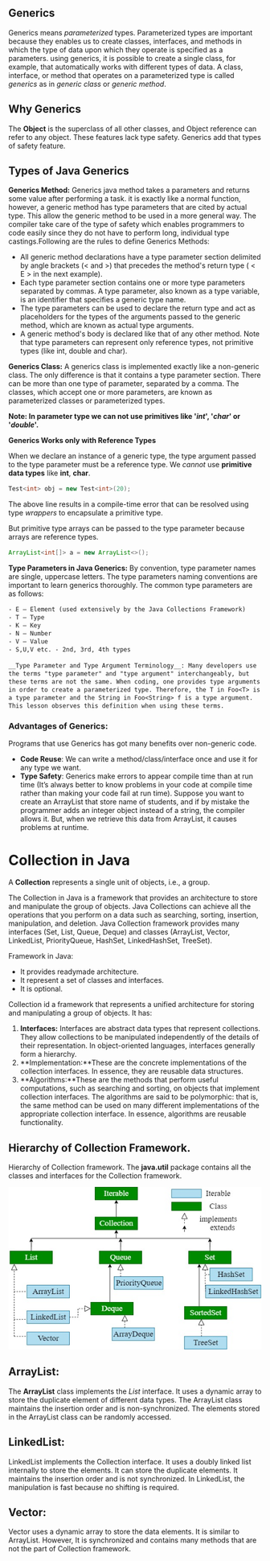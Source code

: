 ## Generics

Generics means _parameterized_ types. Parameterized types are important because they enables us to create classes, interfaces, and methods in which the type of data upon which they operate is specified as a parameters. using generics, it is possible to create a single class, for example, that automatically works with different types of data. A class, interface, or method that operates on a parameterized type is called _generics_ as in _generic class_ or _generic method_.

## Why Generics

The **Object** is the superclass of all other classes, and Object reference can refer to any object. These features lack type safety. Generics add that types of safety feature.

## Types of Java Generics

**Generics Method:** Generics java method takes a parameters and returns some value after performing a task. it is exactly like a normal function, however, a generic method has type parameters that are cited by actual type. This allow the generic method to be used in a more general way. The compiler take care of the type of safety which enables programmers to code easily since they do not have to perform long, individual type castings.Following are the rules to define Generics Methods:

- All generic method declarations have a type parameter section delimited by angle brackets (< and >) that precedes the method's return type ( < E > in the next example).
- Each type parameter section contains one or more type parameters separated by commas. A type parameter, also known as a type variable, is an identifier that specifies a generic type name.
- The type parameters can be used to declare the return type and act as placeholders for the types of the arguments passed to the generic method, which are known as actual type arguments.
- A generic method's body is declared like that of any other method. Note that type parameters can represent only reference types, not primitive types (like int, double and char).

**Generics Class:** A generics class is implemented exactly like a non-generic class. The only difference is that it contains a type parameter section. There can be more than one type of parameter, separated by a comma. The classes, which accept one or more parameters, are known as parameterized classes or parameterized types.

**Note: In parameter type we can not use primitives like '_int_', '_char_' or '_double_'.**

**Generics Works only with Reference Types**

When we declare an instance of a generic type, the type argument passed to the type parameter must be a reference type. We _cannot_ use **primitive data types** like **int**, **char**.

```java
Test<int> obj = new Test<int>(20);
```

The above line results in a compile-time error that can be resolved using type _wrappers_ to encapsulate a primitive type.

But primitive type arrays can be passed to the type parameter because arrays are reference types.

```java
ArrayList<int[]> a = new ArrayList<>();
```

**Type Parameters in Java Generics:**
By convention, type parameter names are single, uppercase letters. The type parameters naming conventions are important to learn generics thoroughly. The common type parameters are as follows:

```
- E – Element (used extensively by the Java Collections Framework)
- T – Type
- K – Key
- N – Number
- V – Value
- S,U,V etc. - 2nd, 3rd, 4th types

__Type Parameter and Type Argument Terminology__: Many developers use the terms "type parameter" and "type argument" interchangeably, but these terms are not the same. When coding, one provides type arguments in order to create a parameterized type. Therefore, the T in Foo<T> is a type parameter and the String in Foo<String> f is a type argument. This lesson observes this definition when using these terms.
```

### Advantages of Generics:

Programs that use Generics has got many benefits over non-generic code.

- **Code Reuse**: We can write a method/class/interface once and use it for any type we want.
- **Type Safety**: Generics make errors to appear compile time than at run time (It’s always better to know problems in your code at compile time rather than making your code fail at run time). Suppose you want to create an ArrayList that store name of students, and if by mistake the programmer adds an integer object instead of a string, the compiler allows it. But, when we retrieve this data from ArrayList, it causes problems at runtime.

# Collection in Java

A **Collection** represents a single unit of objects, i.e., a group.

The Collection in Java is a framework that provides an architecture to store and manipulate the group of objects. Java Collections can achieve all the operations that you perform on a data such as searching, sorting, insertion, manipulation, and deletion. Java Collection framework provides many interfaces (Set, List, Queue, Deque) and classes (ArrayList, Vector, LinkedList, PriorityQueue, HashSet, LinkedHashSet, TreeSet).

Framework in Java:

- It provides readymade architecture.
- It represent a set of classes and interfaces.
- It is optional.

Collection id a framework that represents a unified architecture for storing and manipulating a group of objects. It has:

1. **Interfaces:**
   Interfaces are abstract data types that represent collections. They allow collections to be manipulated independently of the details of their representation. In object-oriented languages, interfaces generally form a hierarchy.
2. **Implementation:**These are the concrete implementations of the collection interfaces. In essence, they are reusable data structures.
3. **Algorithms:**These are the methods that perform useful computations, such as searching and sorting, on objects that implement collection interfaces. The algorithms are said to be polymorphic: that is, the same method can be used on many different implementations of the appropriate collection interface. In essence, algorithms are reusable functionality.

## Hierarchy of Collection Framework.

Hierarchy of Collection framework. The **java.util** package contains all the classes and interfaces for the Collection framework.

![Collection framworks](/src/Images/collectionframework.jpg " Hierarchy of Collection framework.")

## ArrayList:

The **ArrayList** class implements the _List_ interface. It uses a dynamic array to store the duplicate element of different data types. The ArrayList class maintains the insertion order and is non-synchronized. The elements stored in the ArrayList class can be randomly accessed.

## LinkedList:

LinkedList implements the Collection interface. It uses a doubly linked list internally to store the elements. It can store the duplicate elements. It maintains the insertion order and is not synchronized. In LinkedList, the manipulation is fast because no shifting is required.

## Vector:

Vector uses a dynamic array to store the data elements. It is similar to ArrayList. However, It is synchronized and contains many methods that are not the part of Collection framework.
